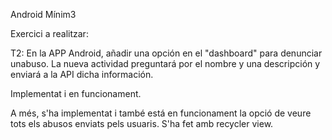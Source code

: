 Android Mínim3

Exercici a realitzar:

T2: En la APP Android, añadir una opción en el "dashboard" para denunciar unabuso. La nueva actividad preguntará por el nombre
y una descripción y enviará a la API dicha información.

Implementat i en funcionament.

A més, s'ha implementat i també está en funcionament la opció de veure tots els abusos enviats pels usuaris. S'ha fet amb 
recycler view.
